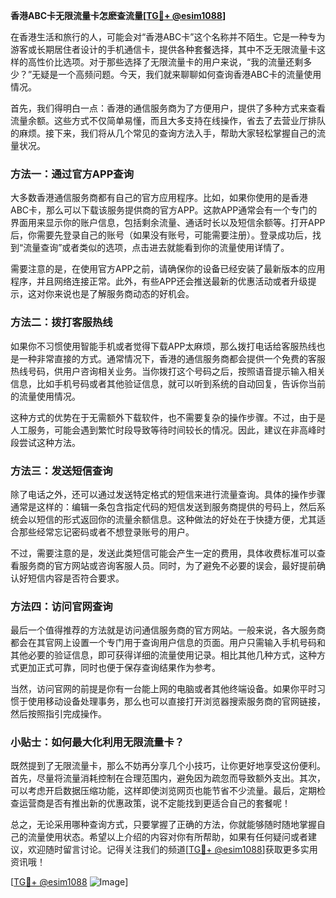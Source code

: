 **香港ABC卡无限流量卡怎麽查流量[[TG💪+ @esim1088](https://t.me/s/esim1088)]**

在香港生活和旅行的人，可能会对“香港ABC卡”这个名称并不陌生。它是一种专为游客或长期居住者设计的手机通信卡，提供各种套餐选择，其中不乏无限流量卡这样的高性价比选项。对于那些选择了无限流量卡的用户来说，“我的流量还剩多少？”无疑是一个高频问题。今天，我们就来聊聊如何查询香港ABC卡的流量使用情况。

首先，我们得明白一点：香港的通信服务商为了方便用户，提供了多种方式来查看流量余额。这些方式不仅简单易懂，而且大多支持在线操作，省去了去营业厅排队的麻烦。接下来，我们将从几个常见的查询方法入手，帮助大家轻松掌握自己的流量状况。

### 方法一：通过官方APP查询

大多数香港通信服务商都有自己的官方应用程序。比如，如果你使用的是香港ABC卡，那么可以下载该服务提供商的官方APP。这款APP通常会有一个专门的界面用来显示你的账户信息，包括剩余流量、通话时长以及短信余额等。打开APP后，你需要先登录自己的账号（如果没有账号，可能需要注册）。登录成功后，找到“流量查询”或者类似的选项，点击进去就能看到你的流量使用详情了。

需要注意的是，在使用官方APP之前，请确保你的设备已经安装了最新版本的应用程序，并且网络连接正常。此外，有些APP还会推送最新的优惠活动或者升级提示，这对你来说也是了解服务商动态的好机会。

### 方法二：拨打客服热线

如果你不习惯使用智能手机或者觉得下载APP太麻烦，那么拨打电话给客服热线也是一种非常直接的方式。通常情况下，香港的通信服务商都会提供一个免费的客服热线号码，供用户咨询相关业务。当你拨打这个号码之后，按照语音提示输入相关信息，比如手机号码或者其他验证信息，就可以听到系统的自动回复，告诉你当前的流量使用情况。

这种方式的优势在于无需额外下载软件，也不需要复杂的操作步骤。不过，由于是人工服务，可能会遇到繁忙时段导致等待时间较长的情况。因此，建议在非高峰时段尝试这种方法。

### 方法三：发送短信查询

除了电话之外，还可以通过发送特定格式的短信来进行流量查询。具体的操作步骤通常是这样的：编辑一条包含指定代码的短信发送到服务商提供的号码上，然后系统会以短信的形式返回你的流量余额信息。这种做法的好处在于快捷方便，尤其适合那些经常忘记密码或者不想登录账号的用户。

不过，需要注意的是，发送此类短信可能会产生一定的费用，具体收费标准可以查看服务商的官方网站或咨询客服人员。同时，为了避免不必要的误会，最好提前确认好短信内容是否符合要求。

### 方法四：访问官网查询

最后一个值得推荐的方法就是访问通信服务商的官方网站。一般来说，各大服务商都会在其官网上设置一个专门用于查询用户信息的页面。用户只需输入手机号码和其他必要的验证信息，即可获得详细的流量使用记录。相比其他几种方式，这种方式更加正式可靠，同时也便于保存查询结果作为参考。

当然，访问官网的前提是你有一台能上网的电脑或者其他终端设备。如果你平时习惯于使用移动设备处理事务，那么也可以直接打开浏览器搜索服务商的官网链接，然后按照指引完成操作。

### 小贴士：如何最大化利用无限流量卡？

既然提到了无限流量卡，那么不妨再分享几个小技巧，让你更好地享受这份便利。首先，尽量将流量消耗控制在合理范围内，避免因为疏忽而导致额外支出。其次，可以考虑开启数据压缩功能，这样即使浏览网页也能节省不少流量。最后，定期检查运营商是否有推出新的优惠政策，说不定能找到更适合自己的套餐呢！

总之，无论采用哪种查询方式，只要掌握了正确的方法，你就能够随时随地掌握自己的流量使用状态。希望以上介绍的内容对你有所帮助，如果有任何疑问或者建议，欢迎随时留言讨论。记得关注我们的频道[[TG💪+ @esim1088](https://t.me/s/esim1088)]获取更多实用资讯哦！

[[TG💪+ @esim1088](https://t.me/s/esim1088) ![Image](https://i.postimg.cc/4NQfJmqS/Snipaste-2025-05-13-00-14-12.png)]